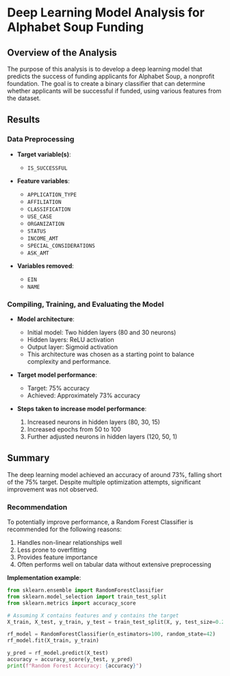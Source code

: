 # Deep Learning Model Analysis for Alphabet Soup Funding

## Overview of the Analysis

The purpose of this analysis is to develop a deep learning model that predicts the success of funding applicants for Alphabet Soup, a nonprofit foundation. The goal is to create a binary classifier that can determine whether applicants will be successful if funded, using various features from the dataset.

## Results

### Data Preprocessing

- **Target variable(s)**: 
  - `IS_SUCCESSFUL`

- **Feature variables**: 
  - `APPLICATION_TYPE`
  - `AFFILIATION`
  - `CLASSIFICATION`
  - `USE_CASE`
  - `ORGANIZATION`
  - `STATUS`
  - `INCOME_AMT`
  - `SPECIAL_CONSIDERATIONS`
  - `ASK_AMT`

- **Variables removed**: 
  - `EIN`
  - `NAME`

### Compiling, Training, and Evaluating the Model

- **Model architecture**:
  - Initial model: Two hidden layers (80 and 30 neurons)
  - Hidden layers: ReLU activation
  - Output layer: Sigmoid activation
  - This architecture was chosen as a starting point to balance complexity and performance.

- **Target model performance**:
  - Target: 75% accuracy
  - Achieved: Approximately 73% accuracy

- **Steps taken to increase model performance**:
  1. Increased neurons in hidden layers (80, 30, 15)
  2. Increased epochs from 50 to 100
  3. Further adjusted neurons in hidden layers (120, 50, 1)

## Summary

The deep learning model achieved an accuracy of around 73%, falling short of the 75% target. Despite multiple optimization attempts, significant improvement was not observed.

### Recommendation

To potentially improve performance, a Random Forest Classifier is recommended for the following reasons:

1. Handles non-linear relationships well
2. Less prone to overfitting
3. Provides feature importance
4. Often performs well on tabular data without extensive preprocessing

**Implementation example**:

```python
from sklearn.ensemble import RandomForestClassifier
from sklearn.model_selection import train_test_split
from sklearn.metrics import accuracy_score

# Assuming X contains features and y contains the target
X_train, X_test, y_train, y_test = train_test_split(X, y, test_size=0.2, random_state=42)

rf_model = RandomForestClassifier(n_estimators=100, random_state=42)
rf_model.fit(X_train, y_train)

y_pred = rf_model.predict(X_test)
accuracy = accuracy_score(y_test, y_pred)
print(f"Random Forest Accuracy: {accuracy}")

